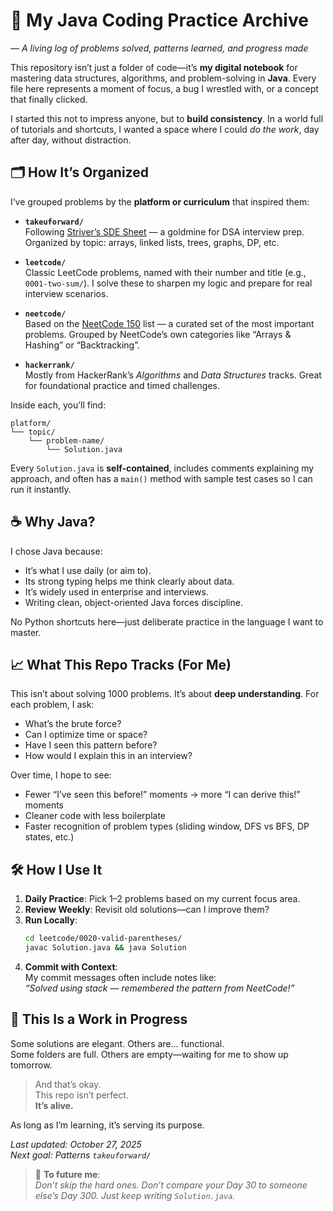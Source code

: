 # 🧠 My Java Coding Practice Archive  

*— A living log of problems solved, patterns learned, and progress made*

This repository isn’t just a folder of code—it’s **my digital notebook** for mastering data structures, algorithms, and problem-solving in **Java**. Every file here represents a moment of focus, a bug I wrestled with, or a concept that finally clicked.

I started this not to impress anyone, but to **build consistency**. In a world full of tutorials and shortcuts, I wanted a space where I could *do the work*, day after day, without distraction.


## 🗂️ How It’s Organized

I’ve grouped problems by the **platform or curriculum** that inspired them:

- **`takeuforward/`**  
  Following [Striver’s SDE Sheet](https://takeuforward.org/interviews/strivers-sde-sheet-top-coding-interview-problems/) — a goldmine for DSA interview prep. Organized by topic: arrays, linked lists, trees, graphs, DP, etc.

- **`leetcode/`**  
  Classic LeetCode problems, named with their number and title (e.g., `0001-two-sum/`). I solve these to sharpen my logic and prepare for real interview scenarios.

- **`neetcode/`**  
  Based on the [NeetCode 150](https://neetcode.io/) list — a curated set of the most important problems. Grouped by NeetCode’s own categories like “Arrays & Hashing” or “Backtracking”.

- **`hackerrank/`**  
  Mostly from HackerRank’s *Algorithms* and *Data Structures* tracks. Great for foundational practice and timed challenges.

Inside each, you’ll find:
```
platform/
└── topic/
    └── problem-name/
        └── Solution.java
```

Every `Solution.java` is **self-contained**, includes comments explaining my approach, and often has a `main()` method with sample test cases so I can run it instantly.



## ☕ Why Java?

I chose Java because:
- It’s what I use daily (or aim to).
- Its strong typing helps me think clearly about data.
- It’s widely used in enterprise and interviews.
- Writing clean, object-oriented Java forces discipline.

No Python shortcuts here—just deliberate practice in the language I want to master.



## 📈 What This Repo Tracks (For Me)

This isn’t about solving 1000 problems. It’s about **deep understanding**. For each problem, I ask:
- What’s the brute force?  
- Can I optimize time or space?  
- Have I seen this pattern before?  
- How would I explain this in an interview?

Over time, I hope to see:
- Fewer “I’ve seen this before!” moments → more “I can derive this!” moments  
- Cleaner code with less boilerplate  
- Faster recognition of problem types (sliding window, DFS vs BFS, DP states, etc.)


## 🛠️ How I Use It

1. **Daily Practice**: Pick 1–2 problems based on my current focus area.  
2. **Review Weekly**: Revisit old solutions—can I improve them?  
3. **Run Locally**:  
   ```bash
   cd leetcode/0020-valid-parentheses/
   javac Solution.java && java Solution
   ```
4. **Commit with Context**:  
   My commit messages often include notes like:  
   _“Solved using stack — remembered the pattern from NeetCode!”_



## 🌱 This Is a Work in Progress

Some solutions are elegant. Others are… functional.  
Some folders are full. Others are empty—waiting for me to show up tomorrow.
>And that’s okay.  
This repo isn’t perfect.  
**It’s alive.**

As long as I’m learning, it’s serving its purpose.




*Last updated: October 27, 2025*  
*Next goal: Patterns `takeuforward/`*  


> 💬 **To future me**:  
> *Don’t skip the hard ones. Don’t compare your Day 30 to someone else’s Day 300. Just keep writing `Solution.java`.*

